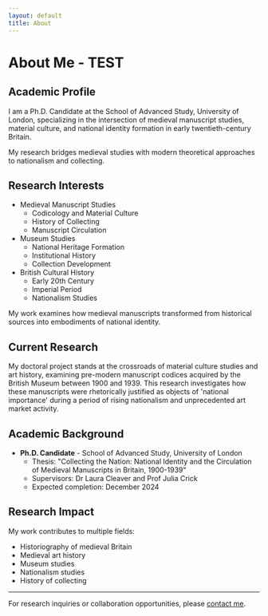 ```yaml
---
layout: default
title: About
---
```


# About Me - TEST

## Academic Profile

<p class="dropcap">
I am a Ph.D. Candidate at the School of Advanced Study, University of London, specializing in the intersection of medieval manuscript studies, material culture, and national identity formation in early twentieth-century Britain.
</p>

<div class="sidenote">
My research bridges medieval studies with modern theoretical approaches to nationalism and collecting.
</div>

## Research Interests

* Medieval Manuscript Studies
  * Codicology and Material Culture
  * History of Collecting
  * Manuscript Circulation
* Museum Studies
  * National Heritage Formation
  * Institutional History
  * Collection Development
* British Cultural History
  * Early 20th Century
  * Imperial Period
  * Nationalism Studies

<div class="sidenote">
My work examines how medieval manuscripts transformed from historical sources into embodiments of national identity.
</div>

## Current Research

<p class="dropcap">
My doctoral project stands at the crossroads of material culture studies and art history, examining pre-modern manuscript codices acquired by the British Museum between 1900 and 1939. This research investigates how these manuscripts were rhetorically justified as objects of 'national importance' during a period of rising nationalism and unprecedented art market activity.
</p>

## Academic Background

* **Ph.D. Candidate** - School of Advanced Study, University of London
  * Thesis: "Collecting the Nation: National Identity and the Circulation of Medieval Manuscripts in Britain, 1900-1939"
  * Supervisors: Dr Laura Cleaver and Prof Julia Crick
  * Expected completion: December 2024

## Research Impact

My work contributes to multiple fields:
* Historiography of medieval Britain
* Medieval art history
* Museum studies
* Nationalism studies
* History of collecting

---

For research inquiries or collaboration opportunities, please [contact me](contact). 